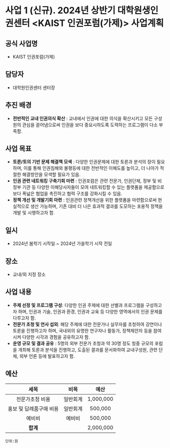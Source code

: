 사업 1 (신규). 2024년 상반기 대학원생인권센터 <KAIST 인권포럼(가제)> 사업계획
====

## 공식 사업명
- KAIST 인권포럼(가제)

## 담당자
- 대학원인권센터 센터장

## 추진 배경
- **전반적인 교내 인권의식 확산** : 교내에서 인권에 대한 의식을 확산시키고 모든 구성원의 관심을 끌어냄으로써 인권을 보다 중요시하도록 도력하는 프로그램이 다소 부족함.

## 사업 목표
- **토론/토의 기반 문제 해결책 모색** : 다양한 인권문제에 대한 토론과 분석의 장이 필요하며, 이를 통해 인권침해와 불평등에 대한 전반적인 이해도를 높이고, 더 나아가 적절한 해결방안을 모색할 필요가 있음.
- **인권 관련 네트워킹 구축기회 마련** : 인권포럼은 관련 전문가, 인권단체, 정부 및 비정부 기관 등 다양한 이해당사자들이 모여 네트워킹할 수 있는 플랫폼을 제공함으로 보다 폭넓은 협업을 촉진하고 협력 구조를 강화시킬 수 있음. 
-  **정책 개선 및 개발기회 마련** : 인권관련 정책개선을 위한 플랫폼을 마련함으로써 현실적으로 생산 가능하며, 기존 대비 더 나은 효과적 결과를 도모하는 포용적 정책을 개발 및 시행하고자 함. 

## 일시
- 2024년 봄학기 시작일 ~ 2024년 가을학기 시작 전일

## 장소
- 교내/외 지정 장소 

## 사업 내용
- **주제 선정 및 프로그램 구성**: 다양한 인권 주제에 대한 선별과 프로그램을 구성하고자 하며, 인권과 기술, 인권과 환경, 인권과 교육 등 다양한 영역에서의 인권 문제를 다루고자 함. 
- **전문가 초청 및 연사 섭외**: 해당 주제에 대한 전문가나 실무자를 초청하여 강연이나 토론을 진행하고자 하며, 국내외의 유명한 연구자나 활동가, 정책제안자 등을 참여시켜 다양한 시각과 경험을 공유하고자 함.
- **운영 규모 및 결과 공유** : 5명의 외부 전문가 초청과 약 30명 정도 청중 규모의 포럼을 개최해 토론과 분석을 진행하고, 도출된 결과를 문서화하여 교내구성원, 관련 단체, 외부 언론 등에 발표하고자 함.

## 예산

|  **세목** |   **비목**   | **예산** |
|:----------:|:------------:|:--------:|
| 전문가초청 비용  | 일반회계 | 1,000,000 |
| 홍보 및 답례품구매 비용  | 일반회계 | 500,000 |
| 예비비  | 예비비 | 500,000 |
|   **합계**  |              |    2,000,000    |

	단위:원
